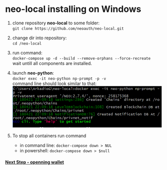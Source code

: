 # neo-local installing on Windows

1. clone repository **neo-local** to some folder:  
    `git clone https://github.com/neoauth/neo-local.git`

1. change dir into repository:  
    `cd /neo-local`
    
1. run command:  
    `docker-compose up -d --build --remove-orphans --force-recreate`  
    wait untill all components are installed.

1. launch **neo-python**:  
    `docker exec -it neo-python np-prompt -p -v`  
    command line should look similar to that:  
    ![neo-python na Windows](win-neo-python.png)
    
 
1. To stop all containers run command
    * in command line: `docker-compose down > NUL`
    * in powershell: `docker-compose down > $null`
 
 #### [Next Step - openning wallet](wallet.md) 